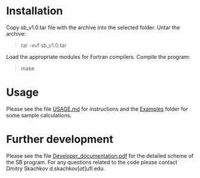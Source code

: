 
# Installation

Copy sb_v1.0.tar file with the archive into the selected folder. Untar the archive:

> tar -xvf sb_v1.0.tar

Load the appropriate modules for Fortran compilers. Compile the program:

> make

# Usage

Please see the file [USAGE.md](USAGE.md) for instructions and the [Examples](../Examples) folder for some sample calculations.

# Further development

Please see the file [Developer_documentation.pdf](https://github.com/Dmitry-Skachkov/SB/blob/main/Docs/Devepoler_documentation.pdf) for the detailed scheme of the SB program. For any questions related to the code please contact Dmitry Skachkov d.skachkov[_at_]ufl.edu. 
